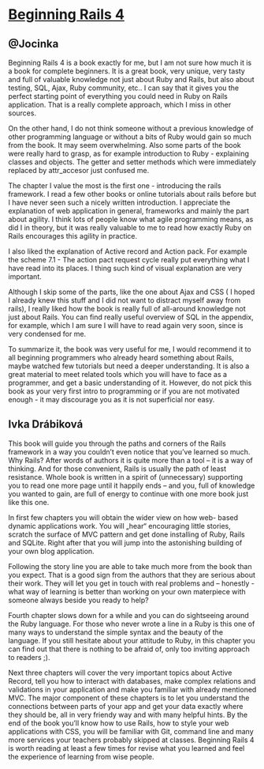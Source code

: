 [Beginning Rails 4](http://www.amazon.com/Beginning-Rails-4-Adam-Gamble/dp/1430260343?tag=rubyslava0f-20)
============================================

@Jocinka
--------


Beginning Rails 4 is a book exactly for me, but I am not sure how much it is a book for complete beginners. It is a great book, very unique, very tasty and full of valuable knowledge not just about Ruby and Rails, but also about testing, SQL, Ajax, Ruby community, etc.. I can say that it gives you the perfect starting point of everything you could need in Ruby on Rails application. That is a really complete approach, which I miss in other sources. 

On the other hand, I do not think someone without a previous knowledge of other programming language or without a bits of Ruby would gain so much from the book. It may seem overwhelming. Also some parts of the book were really hard to grasp, as for example introduction to Ruby - explaining classes and objects. The getter and setter methods which were immediately replaced by attr_accesor just confused me. 

The chapter I value the most is the first one - introducing the rails framework. I read a few other books or online tutorials about rails before but I have never seen such a nicely written introduction. I appreciate the explanation of web application in general, frameworks and mainly the part about agility. I think lots of people know what agile programming means, as did I in theory, but it was really valuable to me to read how exactly Ruby on Rails encourages this agility in practice. 

I also liked the explanation of Active record and Action pack.  For example the scheme 7.1 - The action pact request cycle really put everything what I have read into its places. I thing such kind of visual explanation are very important. 

Although I skip some of the parts, like the one about Ajax and CSS ( I hoped I already knew this stuff and I did not want to  distract myself away from rails), I really liked how the book is really full of all-around knowledge not just about Rails. You can find really useful overview of SQL in the appendix, for example, which I am sure I will have to read again very soon, since is very condensed for me. 

To summarize it, the book was very useful for me, I would recommend it to all beginning programmers who already heard something about Rails, maybe watched few tutorials but need a deeper understanding. It is also a great material to meet related tools which you will have to face as a programmer, and get a basic understanding of it. However, do not pick this book as your very first intro to programming or if you are not motivated enough - it may discourage you as it is not superficial nor easy. 

Ivka Drábiková
--------------

This book will guide you through the paths and corners of the Rails framework in a way you couldn’t even notice that you’ve learned so much. Why Rails? After words of authors it is quite more than a tool – it is a way of thinking. And for those convenient, Rails is usually the path of least resistance. Whole book is written in a spirit of (unnecessary) supporting you to read one more page until it happily ends – and you, full of knowledge you wanted to gain, are full of energy to continue with one more book just like this one.

In first few chapters you will obtain the wider view on how web- based dynamic applications work. You will „hear“ encouraging little stories, scratch the surface of MVC pattern and get done installing of Ruby, Rails and SQLite. Right after that you will jump into the astonishing building of your own blog application. 

Following the story line you are able to take much more from the book than you expect. That is a good sign from the authors that they are serious about their work. They will let you get in touch with real problems and – honestly - what way of learning is better than working on your own materpiece with someone always beside you ready to help? 

Fourth chapter slows down for a while and you can do sightseeing around the Ruby language. For those who never wrote a line in a Ruby is this one of many ways to understand the simple syntax and the beauty of the language. If you still hesitate about your attitude to Ruby, in this chapter you can find out that there is nothing to be afraid of, only too inviting approach to readers ;).

Next three chapters will cover the very important topics about Active Record, tell you how to interact with databases, make complex relations and validations in your application and make you familiar with already mentioned MVC. The major component of these chapters is to let you understand the connections between parts of your app and get your data exactly where they should be, all in very friendy way and with many helpful hints. By the end of the book you’ll know how to use Rails, how to style your web applications with CSS, you will be familiar with Git, command line and many more services your teachers probably skipped at classes. Beginning Rails 4 is worth reading at least a few times for revise what you learned and feel the experience of learning from wise people.

